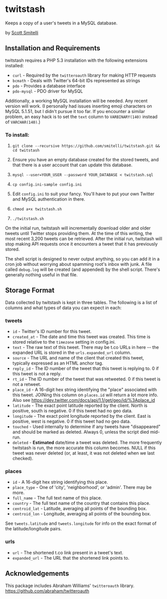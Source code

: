 twitstash
=========

Keeps a copy of a user's tweets in a MySQL database.

by [Scott Smitelli](mailto:scott@smitelli.com)

Installation and Requirements
-----------------------------

twitstash requires a PHP 5.3 installation with the following extensions
installed:

*   `curl` - Required by the `twitteroauth` library for making HTTP requests
*   `bcmath` - Deals with Twitter's 64-bit IDs represented as strings
*   `pdo` - Provides a database interface
*   `pdo-mysql` - PDO driver for MySQL

Additionally, a working MySQL installation will be needed. Any recent version
will work. (I personally had issues inserting emoji characters on MySQL 5.1.51,
but I didn't pursue it too far. If you encounter a similar problem, an easy hack
is to set the `text` column to `VARBINARY(140)` instead of `VARCHAR(140)`.)

### To install:

1.  `git clone --recursive https://github.com/smitelli/twitstash.git && cd twitstash`

2.  Ensure you have an empty database created for the stored tweets, and that
    there is a user account that can update this database.

3.  `mysql --user=YOUR_USER --password YOUR_DATABASE < twitstash.sql`

4.  `cp config.ini-sample config.ini`

5.  Edit `config.ini` to suit your fancy. You'll have to put your own Twitter
    and MySQL authentication in there.

6.  `chmod a+x twitstash.sh`

7.  `./twitstash.sh`

On the initial run, twitstash will incrementally download older and older tweets
until Twitter stops providing them. At the time of this writing, the most recent
3,200 tweets can be retrieved. After the initial run, twitstash will stop making
API requests once it encounters a tweet that it has previously stored.

The shell script is designed to never output anything, so you can add it in a
cron job without worrying about spamming root's inbox with junk. A file called
`debug.log` will be created (and appended) by the shell script. There's
generally nothing useful in that file.

Storage Format
--------------

Data collected by twitstash is kept in three tables. The following is a list of
columns and what types of data you can expect in each:

### tweets

*   `id` - Twitter's ID number for this tweet.
*   `created_at` - The date and time this tweet was created. This time is stored
    relative to the `timezone` setting in config.ini.
*   `text` - The raw text of this tweet. There may be t.co URLs in here -- the
    expanded URL is stored in the `urls.expanded_url` column.
*   `source` - The URL and name of the client that created this tweet, typically
    expressed as an HTML anchor tag.
*   `reply_id` - The ID number of the tweet that this tweet is replying to. 0 if
    this tweet is not a reply.
*   `rt_id` - The ID number of the tweet that was retweeted. 0 if this tweet is
    not a retweet.
*   `place_id` - A 16-digit hex string identifying the "place" associated with
    this tweet. JOINing this column on `places.id` will return a lot more info.
    Also see <https://dev.twitter.com/docs/api/1.1/get/geo/id/%3Aplace_id>
*   `latitude` - The exact point latitude reported by the client. North is
    positive, south is negative. 0 if this tweet had no geo data.
*   `longitude` - The exact point longitude reported by the client. East is
    positive, west is negative. 0 if this tweet had no geo data.
*   `touched` - Used internally to determine if any tweets have "disappeared"
    and should be marked as deleted. Always 0, unless the script died mid-run.
*   `deleted` - **Estimated** date/time a tweet was deleted. The more frequently
    twitstash is run, the more accurate this column becomes. NULL if this tweet
    was never deleted (or, at least, it was not deleted when we last checked).

### places

*   `id` - A 16-digit hex string identifying this place.
*   `place_type` - One of 'city', 'neighborhood', or 'admin'. There may be more.
*   `full_name` - The full text name of this place.
*   `country` - The full text name of the country that contains this place.
*   `centroid_lat` - Latitude, averaging all points of the bounding box.
*   `centroid_lon` - Longitude, averaging all points of the bounding box.

See `tweets.latitude` and `tweets.longitude` for info on the exact format of the
latitude/longitude pairs.

### urls

*   `url` - The shortened t.co link present in a tweet's text.
*   `expanded_url` - The URL that the shortened link points to.

Acknowledgements
----------------

This package includes Abraham Williams' `twitteroauth` library.
<https://github.com/abraham/twitteroauth>
